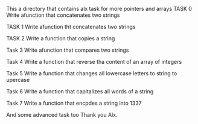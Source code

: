 This a directory that contains alx task for more pointers and arrays
TASK 0
Write afunction that concatenates two strings

TASK 1
Write afunction tht concatenates two strings

TASK 2
Write a function that copies a string

Task 3
Write afunction that compares two strings

Task 4
Write a function that reverse tha content of an array of integers

Task 5
Write a function that changes all lowercase letters to string to upercase

Task 6
Write a function that capitalizes all words of a string

Task 7
Write a function that encpdes a string into 1337

And some advanced task too
Thank you Alx.
